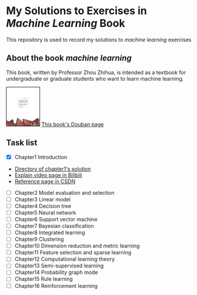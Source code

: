 # My Solutions to Exercises in *Machine Learning* Book
This repository is used to record my solutions to _machine learning_ exercises
## About the book _machine learning_
This book, written by Professor Zhou Zhihua, is intended as a textbook for undergraduate or graduate students who want to learn machine learning.

![book cover](MachineLearningBookCover.png)
[This book's Douban page](https://book.douban.com/subject/26708119/)
## Task list
- [x] Chapter1 Introduction
- [Directory of chapter1's solution](solutions/chapter1)
- [Explain video page in Bilibili](https://www.bilibili.com/video/BV1rZ4y1B74z?spm_id_from=333.999.0.0)
- [Reference page in CSDN](https://blog.csdn.net/dicker6315/article/details/81265066)
- [ ] Chapter2 Model evaluation and selection
- [ ] Chapter3 Linear model
- [ ] Chapter4 Decision tree
- [ ] Chapter5 Neural network
- [ ] Chapter6 Support vector machine
- [ ] Chapter7 Bayesian classification
- [ ] Chapter8 Integrated learning
- [ ] Chapter9 Clustering
- [ ] Chapter10 Dimension reduction and metric learning
- [ ] Chapter11 Feature selection and sparse learning
- [ ] Chapter12 Computational learning theory
- [ ] Chapter13 Semi-supervised learning
- [ ] Chapter14 Probability graph mode
- [ ] Chapter15 Rule learning
- [ ] Chapter16 Reinforcement learning
